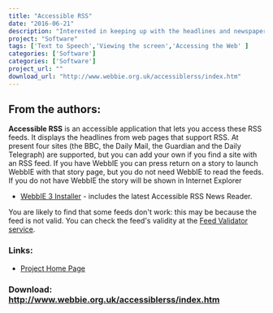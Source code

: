 ```yaml
---
title: "Accessible RSS"
date: "2016-06-21"
description: "Interested in keeping up with the headlines and newspapers? A new technology called RSS has recently taken the Internet by storm. Websites provide \"\"feeds\"\" of their latest stories and headlines, and you can get these simple lists, updated every few minutes.  Accessible RSS is an accessible application that lets you access these RSS feeds.  NOTE: Accessible RSS is now included in the WebbIE3 installation."
project: "Software"
tags: ['Text to Speech','Viewing the screen','Accessing the Web' ]
categories: ['Software']
categories: ['Software']
project_url: ""
download_url: "http://www.webbie.org.uk/accessiblerss/index.htm"
---
```

From the authors:
-----------------

**Accessible RSS** is an accessible application that lets you access these RSS feeds. It displays the headlines from web pages that support RSS. At present four sites (the BBC, the Daily Mail, the Guardian and the Daily Telegraph) are supported, but you can add your own if you find a site with an RSS feed. If you have WebbIE you can press return on a story to launch WebbIE with that story page, but you do not need WebbIE to read the feeds. If you do not have WebbIE the story will be shown in Internet Explorer

- <a accessiblerss="" and="" for="" href="" installer="" title="" webbie="">WebbIE 3 Installer</a> - includes the latest Accessible RSS News Reader.

You are likely to find that some feeds don't work: this may be because the feed is not valid. You can check the feed's validity at the <a href="">Feed Validator service</a>.

### Links:
- <a href="http://www.webbie.org.uk/accessiblerss/index.htm">Project Home Page</a>

### Download: http://www.webbie.org.uk/accessiblerss/index.htm 